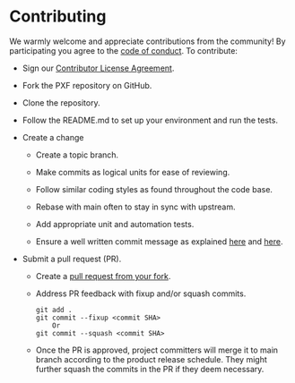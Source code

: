 # Contributing

We warmly welcome and appreciate contributions from the community!
By participating you agree to the [code of conduct](https://github.com/GreengageDB/pxf/blob/main/CODE-OF-CONDUCT.md).
To contribute:

- Sign our [Contributor License Agreement](https://cla.vmware.com/cla/1/preview).

- Fork the PXF repository on GitHub.

- Clone the repository.

- Follow the README.md to set up your environment and run the tests.

- Create a change

    - Create a topic branch.

    - Make commits as logical units for ease of reviewing.

    - Follow similar coding styles as found throughout the code base.

    - Rebase with main often to stay in sync with upstream.

    - Add appropriate unit and automation tests.

    - Ensure a well written commit message as explained [here](https://chris.beams.io/posts/git-commit/) and [here](https://tbaggery.com/2008/04/19/a-note-about-git-commit-messages.html).

- Submit a pull request (PR).

    - Create a [pull request from your fork](https://help.github.com/en/github/collaborating-with-issues-and-pull-requests/.creating-a-pull-request-from-a-fork).

    - Address PR feedback with fixup and/or squash commits.
        ```
        git add .
        git commit --fixup <commit SHA> 
            Or
        git commit --squash <commit SHA>
        ```    

    - Once the PR is approved, project committers will merge it to main
      branch according to the product release schedule. They might further
      squash the commits in the PR if they deem necessary.

